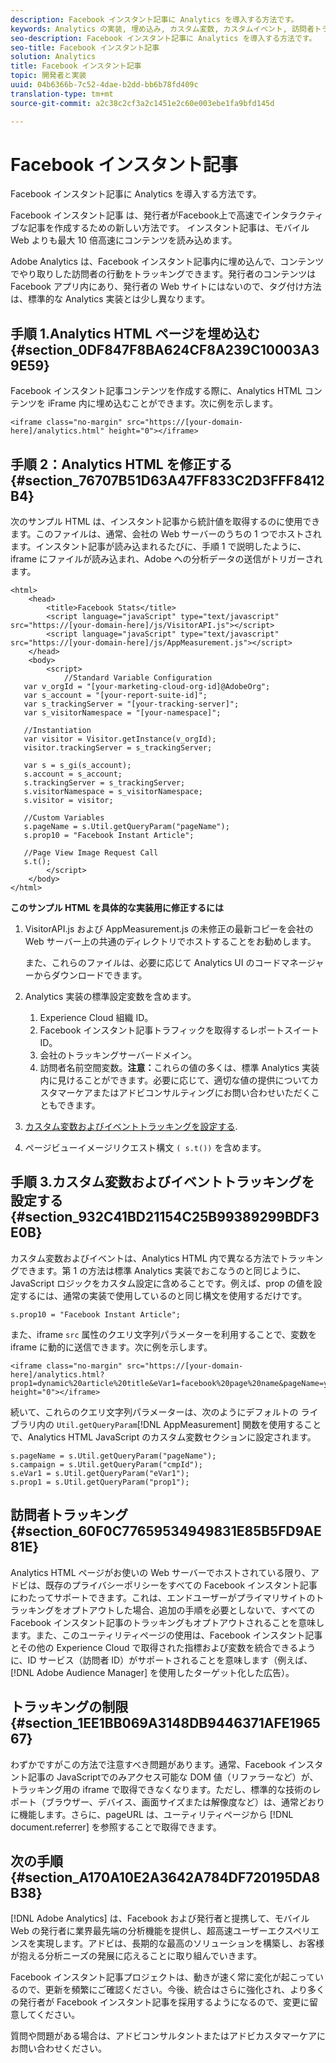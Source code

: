 ```yaml
---
description: Facebook インスタント記事に Analytics を導入する方法です。
keywords: Analytics の実装, 埋め込み, カスタム変数, カスタムイベント, 訪問者トラッキング, トラッキング, 制限
seo-description: Facebook インスタント記事に Analytics を導入する方法です。
seo-title: Facebook インスタント記事
solution: Analytics
title: Facebook インスタント記事
topic: 開発者と実装
uuid: 04b6366b-7c52-4dae-b2dd-bb6b78fd409c
translation-type: tm+mt
source-git-commit: a2c38c2cf3a2c1451e2c60e003ebe1fa9bfd145d

---
```



# Facebook インスタント記事

Facebook インスタント記事に Analytics を導入する方法です。

Facebook インスタント記事 は、発行者がFacebook上で高速でインタラクティブな記事を作成するための新しい方法です。 インスタント記事は、モバイル Web よりも最大 10 倍高速にコンテンツを読み込めます。

Adobe Analytics は、Facebook インスタント記事内に埋め込んで、コンテンツでやり取りした訪問者の行動をトラッキングできます。発行者のコンテンツは Facebook アプリ内にあり、発行者の Web サイトにはないので、タグ付け方法は、標準的な Analytics 実装とは少し異なります。

## 手順 1.Analytics HTML ページを埋め込む {#section_0DF847F8BA624CF8A239C10003A39E59}

Facebook インスタント記事コンテンツを作成する際に、Analytics HTML コンテンツを iFrame 内に埋め込むことができます。次に例を示します。

```
<iframe class="no-margin" src="https://[your-domain-here]/analytics.html" height="0"></iframe>
```

## 手順 2：Analytics HTML を修正する {#section_76707B51D63A47FF833C2D3FFF8412B4}

次のサンプル HTML は、インスタント記事から統計値を取得するのに使用できます。このファイルは、通常、会社の Web サーバーのうちの 1 つでホストされます。インスタント記事が読み込まれるたびに、手順 1 で説明したように、iframe にファイルが読み込まれ、Adobe への分析データの送信がトリガーされます。

```
<html> 
    <head> 
        <title>Facebook Stats</title> 
        <script language="javaScript" type="text/javascript" src="https://[your-domain-here]/js/VisitorAPI.js"></script> 
        <script language="javaScript" type="text/javascript" src="https://[your-domain-here]/js/AppMeasurement.js"></script> 
    </head> 
    <body> 
        <script> 
            //Standard Variable Configuration 
   var v_orgId = "[your-marketing-cloud-org-id]@AdobeOrg"; 
   var s_account = "[your-report-suite-id]"; 
   var s_trackingServer = "[your-tracking-server]"; 
   var s_visitorNamespace = "[your-namespace]"; 
     
   //Instantiation 
   var visitor = Visitor.getInstance(v_orgId); 
   visitor.trackingServer = s_trackingServer; 
     
   var s = s_gi(s_account); 
   s.account = s_account; 
   s.trackingServer = s_trackingServer; 
   s.visitorNamespace = s_visitorNamespace; 
   s.visitor = visitor; 
     
   //Custom Variables 
   s.pageName = s.Util.getQueryParam("pageName"); 
   s.prop10 = "Facebook Instant Article"; 
       
   //Page View Image Request Call 
   s.t(); 
        </script> 
    </body> 
</html> 
```

**このサンプル HTML を具体的な実装用に修正するには**

1. VisitorAPI.js および AppMeasurement.js の未修正の最新コピーを会社の Web サーバー上の共通のディレクトリでホストすることをお勧めします。

   また、これらのファイルは、必要に応じて Analytics UI のコードマネージャーからダウンロードできます。

1. Analytics 実装の標準設定変数を含めます。

   1. Experience Cloud 組織 ID。
   1. Facebook インスタント記事トラフィックを取得するレポートスイート ID。
   1. 会社のトラッキングサーバードメイン。
   1. 訪問者名前空間変数。**注意：**&#x200B;これらの値の多くは、標準 Analytics 実装内に見けることができます。必要に応じて、適切な値の提供についてカスタマーケアまたはアドビコンサルティングにお問い合わせいただくこともできます。

1. [カスタム変数およびイベントトラッキングを設定する](../../implement/js-implementation/analytics-facebook-instant-articles.md#section_932C41BD21154C25B99389299BDF3E0B).
1. ページビューイメージリクエスト構文 `( s.t())` を含めます。

## 手順 3.カスタム変数およびイベントトラッキングを設定する {#section_932C41BD21154C25B99389299BDF3E0B}

カスタム変数およびイベントは、Analytics HTML 内で異なる方法でトラッキングできます。第 1 の方法は標準 Analytics 実装でおこなうのと同じように、JavaScript ロジックをカスタム設定に含めることです。例えば、prop の値を設定するには、通常の実装で使用しているのと同じ構文を使用するだけです。

```
s.prop10 = "Facebook Instant Article";
```

また、iframe `src` 属性のクエリ文字列パラメーターを利用することで、変数を iframe に動的に送信できます。次に例を示します。

```
<iframe class="no-margin" src="https://[your-domain-here]/analytics.html?prop1=dynamic%20article%20title&eVar1=facebook%20page%20name&pageName=your%20page%20name%20here&cmpId=your%20campaignID%20here" height="0"></iframe>
```

続いて、これらのクエリ文字列パラメーターは、次のようにデフォルトの ライブラリ内の `Util.getQueryParam`[!DNL AppMeasurement] 関数を使用することで、Analytics HTML JavaScript のカスタム変数セクションに設定されます。

```
s.pageName = s.Util.getQueryParam("pageName"); 
s.campaign = s.Util.getQueryParam("cmpId"); 
s.eVar1 = s.Util.getQueryParam("eVar1"); 
s.prop1 = s.Util.getQueryParam("prop1"); 
```

## 訪問者トラッキング {#section_60F0C77659534949831E85B5FD9AE81E}

Analytics HTML ページがお使いの Web サーバーでホストされている限り、アドビは、既存のプライバシーポリシーをすべての Facebook インスタント記事にわたってサポートできます。これは、エンドユーザーがプライマリサイトのトラッキングをオプトアウトした場合、追加の手順を必要としないで、すべての Facebook インスタント記事のトラッキングもオプトアウトされることを意味します。また、このユーティリティページの使用は、Facebook インスタント記事とその他の Experience Cloud で取得された指標および変数を統合できるように、ID サービス（訪問者 ID）がサポートされることを意味します（例えば、[!DNL Adobe Audience Manager] を使用したターゲット化した広告）。

## トラッキングの制限 {#section_1EE1BB069A3148DB9446371AFE196567}

わずかですがこの方法で注意すべき問題があります。通常、Facebook インスタント記事の JavaScriptでのみアクセス可能な DOM 値（リファラーなど）が、トラッキング用の iframe で取得できなくなります。ただし、標準的な技術のレポート（ブラウザー、デバイス、画面サイズまたは解像度など）は、通常どおりに機能します。さらに、pageURL は、ユーティリティページから [!DNL document.referrer] を参照することで取得できます。

## 次の手順{#section_A170A10E2A3642A784DF720195DA8B38}

[!DNL Adobe Analytics] は、Facebook および発行者と提携して、モバイル Web の発行者に業界最先端の分析機能を提供し、超高速ユーザーエクスペリエンスを実現します。アドビは、長期的な最高のソリューションを構築し、お客様が抱える分析ニーズの発展に応えることに取り組んでいきます。

Facebook インスタント記事プロジェクトは、動きが速く常に変化が起こっているので、更新を頻繁にご確認ください。今後、統合はさらに強化され、より多くの発行者が Facebook インスタント記事を採用するようになるので、変更に留意してください。

質問や問題がある場合は、アドビコンサルタントまたはアドビカスタマーケアにお問い合わせください。
